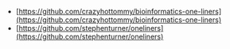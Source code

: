 - [https://github.com/crazyhottommy/bioinformatics-one-liners](https://github.com/crazyhottommy/bioinformatics-one-liners)
- [https://github.com/stephenturner/oneliners](https://github.com/stephenturner/oneliners)

